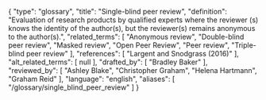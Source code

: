 {
    "type": "glossary",
    "title": "Single-blind peer review",
    "definition": "Evaluation of research products by qualified experts where the reviewer (s) knows the identity of the author(s), but the reviewer(s) remains anonymous to the author(s).",
    "related_terms": [
        "Anonymous review",
        "Double-blind peer review",
        "Masked review",
        "Open Peer Review",
        "Peer review",
        "Triple-blind peer review"
    ],
    "references": [
        "Largent and Snodgrass (2016)"
    ],
    "alt_related_terms": [
        null
    ],
    "drafted_by": [
        "Bradley Baker"
    ],
    "reviewed_by": [
        "Ashley Blake",
        "Christopher Graham",
        "Helena Hartmann",
        "Graham Reid"
    ],
    "language": "english",
    "aliases": [
        "/glossary/single_blind_peer_review"
    ]
}
